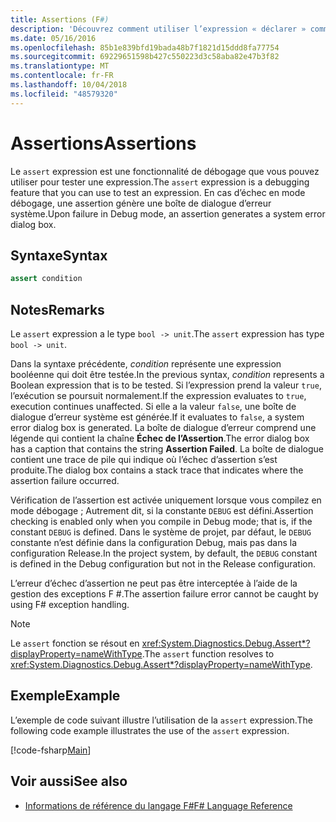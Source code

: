 ```yaml
---
title: Assertions (F#)
description: 'Découvrez comment utiliser l’expression « déclarer » comme une fonctionnalité de débogage pour le test des expressions dans le langage de programmation F #.'
ms.date: 05/16/2016
ms.openlocfilehash: 85b1e839bfd19bada48b7f1821d15ddd8fa77754
ms.sourcegitcommit: 69229651598b427c550223d3c58aba82e47b3f82
ms.translationtype: MT
ms.contentlocale: fr-FR
ms.lasthandoff: 10/04/2018
ms.locfileid: "48579320"
---
```

# <a name="assertions"></a><span data-ttu-id="1d256-103">Assertions</span><span class="sxs-lookup"><span data-stu-id="1d256-103">Assertions</span></span>

<span data-ttu-id="1d256-104">Le `assert` expression est une fonctionnalité de débogage que vous pouvez utiliser pour tester une expression.</span><span class="sxs-lookup"><span data-stu-id="1d256-104">The `assert` expression is a debugging feature that you can use to test an expression.</span></span> <span data-ttu-id="1d256-105">En cas d’échec en mode débogage, une assertion génère une boîte de dialogue d’erreur système.</span><span class="sxs-lookup"><span data-stu-id="1d256-105">Upon failure in Debug mode, an assertion generates a system error dialog box.</span></span>

## <a name="syntax"></a><span data-ttu-id="1d256-106">Syntaxe</span><span class="sxs-lookup"><span data-stu-id="1d256-106">Syntax</span></span>

```fsharp
assert condition
```

## <a name="remarks"></a><span data-ttu-id="1d256-107">Notes</span><span class="sxs-lookup"><span data-stu-id="1d256-107">Remarks</span></span>

<span data-ttu-id="1d256-108">Le `assert` expression a le type `bool -> unit`.</span><span class="sxs-lookup"><span data-stu-id="1d256-108">The `assert` expression has type `bool -> unit`.</span></span>

<span data-ttu-id="1d256-109">Dans la syntaxe précédente, *condition* représente une expression booléenne qui doit être testée.</span><span class="sxs-lookup"><span data-stu-id="1d256-109">In the previous syntax, *condition* represents a Boolean expression that is to be tested.</span></span> <span data-ttu-id="1d256-110">Si l’expression prend la valeur `true`, l’exécution se poursuit normalement.</span><span class="sxs-lookup"><span data-stu-id="1d256-110">If the expression evaluates to `true`, execution continues unaffected.</span></span> <span data-ttu-id="1d256-111">Si elle a la valeur `false`, une boîte de dialogue d’erreur système est générée.</span><span class="sxs-lookup"><span data-stu-id="1d256-111">If it evaluates to `false`, a system error dialog box is generated.</span></span> <span data-ttu-id="1d256-112">La boîte de dialogue d’erreur comprend une légende qui contient la chaîne **Échec de l’Assertion**.</span><span class="sxs-lookup"><span data-stu-id="1d256-112">The error dialog box has a caption that contains the string **Assertion Failed**.</span></span> <span data-ttu-id="1d256-113">La boîte de dialogue contient une trace de pile qui indique où l’échec d’assertion s’est produite.</span><span class="sxs-lookup"><span data-stu-id="1d256-113">The dialog box contains a stack trace that indicates where the assertion failure occurred.</span></span>

<span data-ttu-id="1d256-114">Vérification de l’assertion est activée uniquement lorsque vous compilez en mode débogage ; Autrement dit, si la constante `DEBUG` est défini.</span><span class="sxs-lookup"><span data-stu-id="1d256-114">Assertion checking is enabled only when you compile in Debug mode; that is, if the constant `DEBUG` is defined.</span></span> <span data-ttu-id="1d256-115">Dans le système de projet, par défaut, le `DEBUG` constante n’est définie dans la configuration Debug, mais pas dans la configuration Release.</span><span class="sxs-lookup"><span data-stu-id="1d256-115">In the project system, by default, the `DEBUG` constant is defined in the Debug configuration but not in the Release configuration.</span></span>

<span data-ttu-id="1d256-116">L’erreur d’échec d’assertion ne peut pas être interceptée à l’aide de la gestion des exceptions F #.</span><span class="sxs-lookup"><span data-stu-id="1d256-116">The assertion failure error cannot be caught by using F# exception handling.</span></span>

>[!NOTE]
<span data-ttu-id="1d256-117">Le `assert` fonction se résout en <xref:System.Diagnostics.Debug.Assert*?displayProperty=nameWithType>.</span><span class="sxs-lookup"><span data-stu-id="1d256-117">The `assert` function resolves to <xref:System.Diagnostics.Debug.Assert*?displayProperty=nameWithType>.</span></span>

## <a name="example"></a><span data-ttu-id="1d256-118">Exemple</span><span class="sxs-lookup"><span data-stu-id="1d256-118">Example</span></span>

<span data-ttu-id="1d256-119">L’exemple de code suivant illustre l’utilisation de la `assert` expression.</span><span class="sxs-lookup"><span data-stu-id="1d256-119">The following code example illustrates the use of the `assert` expression.</span></span>

[!code-fsharp[Main](../../../samples/snippets/fsharp/lang-ref-2/snippet5401.fs)]

## <a name="see-also"></a><span data-ttu-id="1d256-120">Voir aussi</span><span class="sxs-lookup"><span data-stu-id="1d256-120">See also</span></span>

- [<span data-ttu-id="1d256-121">Informations de référence du langage F#</span><span class="sxs-lookup"><span data-stu-id="1d256-121">F# Language Reference</span></span>](index.md)
